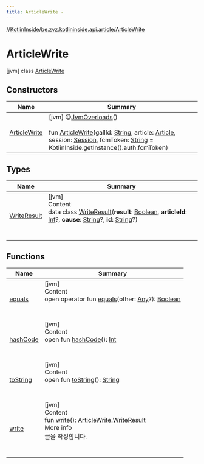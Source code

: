 ```yaml
---
title: ArticleWrite -
---
```

//[KotlinInside](../../index.md)/[be.zvz.kotlininside.api.article](../index.md)/[ArticleWrite](index.md)



# ArticleWrite  
 [jvm] class [ArticleWrite](index.md)   


## Constructors  
  
|  Name|  Summary| 
|---|---|
| <a name="be.zvz.kotlininside.api.article/ArticleWrite/ArticleWrite/#kotlin.String#be.zvz.kotlininside.api.type.Article#be.zvz.kotlininside.session.Session#kotlin.String/PointingToDeclaration/"></a>[ArticleWrite](-article-write.md)| <a name="be.zvz.kotlininside.api.article/ArticleWrite/ArticleWrite/#kotlin.String#be.zvz.kotlininside.api.type.Article#be.zvz.kotlininside.session.Session#kotlin.String/PointingToDeclaration/"></a> [jvm] @[JvmOverloads](https://kotlinlang.org/api/latest/jvm/stdlib/kotlin.jvm/-jvm-overloads/index.html)()  <br>  <br>fun [ArticleWrite](-article-write.md)(gallId: [String](https://kotlinlang.org/api/latest/jvm/stdlib/kotlin/-string/index.html), article: [Article](../../be.zvz.kotlininside.api.type/-article/index.md), session: [Session](../../be.zvz.kotlininside.session/-session/index.md), fcmToken: [String](https://kotlinlang.org/api/latest/jvm/stdlib/kotlin/-string/index.html) = KotlinInside.getInstance().auth.fcmToken)   <br>


## Types  
  
|  Name|  Summary| 
|---|---|
| <a name="be.zvz.kotlininside.api.article/ArticleWrite.WriteResult///PointingToDeclaration/"></a>[WriteResult](-write-result/index.md)| <a name="be.zvz.kotlininside.api.article/ArticleWrite.WriteResult///PointingToDeclaration/"></a>[jvm]  <br>Content  <br>data class [WriteResult](-write-result/index.md)(**result**: [Boolean](https://kotlinlang.org/api/latest/jvm/stdlib/kotlin/-boolean/index.html), **articleId**: [Int](https://kotlinlang.org/api/latest/jvm/stdlib/kotlin/-int/index.html)?, **cause**: [String](https://kotlinlang.org/api/latest/jvm/stdlib/kotlin/-string/index.html)?, **id**: [String](https://kotlinlang.org/api/latest/jvm/stdlib/kotlin/-string/index.html)?)  <br><br><br>


## Functions  
  
|  Name|  Summary| 
|---|---|
| <a name="kotlin/Any/equals/#kotlin.Any?/PointingToDeclaration/"></a>[equals](../../be.zvz.kotlininside.utils/-string-util/-companion/index.md#%5Bkotlin%2FAny%2Fequals%2F%23kotlin.Any%3F%2FPointingToDeclaration%2F%5D%2FFunctions%2F49489957)| <a name="kotlin/Any/equals/#kotlin.Any?/PointingToDeclaration/"></a>[jvm]  <br>Content  <br>open operator fun [equals](../../be.zvz.kotlininside.utils/-string-util/-companion/index.md#%5Bkotlin%2FAny%2Fequals%2F%23kotlin.Any%3F%2FPointingToDeclaration%2F%5D%2FFunctions%2F49489957)(other: [Any](https://kotlinlang.org/api/latest/jvm/stdlib/kotlin/-any/index.html)?): [Boolean](https://kotlinlang.org/api/latest/jvm/stdlib/kotlin/-boolean/index.html)  <br><br><br>
| <a name="kotlin/Any/hashCode/#/PointingToDeclaration/"></a>[hashCode](../../be.zvz.kotlininside.utils/-string-util/-companion/index.md#%5Bkotlin%2FAny%2FhashCode%2F%23%2FPointingToDeclaration%2F%5D%2FFunctions%2F49489957)| <a name="kotlin/Any/hashCode/#/PointingToDeclaration/"></a>[jvm]  <br>Content  <br>open fun [hashCode](../../be.zvz.kotlininside.utils/-string-util/-companion/index.md#%5Bkotlin%2FAny%2FhashCode%2F%23%2FPointingToDeclaration%2F%5D%2FFunctions%2F49489957)(): [Int](https://kotlinlang.org/api/latest/jvm/stdlib/kotlin/-int/index.html)  <br><br><br>
| <a name="kotlin/Any/toString/#/PointingToDeclaration/"></a>[toString](../../be.zvz.kotlininside.utils/-string-util/-companion/index.md#%5Bkotlin%2FAny%2FtoString%2F%23%2FPointingToDeclaration%2F%5D%2FFunctions%2F49489957)| <a name="kotlin/Any/toString/#/PointingToDeclaration/"></a>[jvm]  <br>Content  <br>open fun [toString](../../be.zvz.kotlininside.utils/-string-util/-companion/index.md#%5Bkotlin%2FAny%2FtoString%2F%23%2FPointingToDeclaration%2F%5D%2FFunctions%2F49489957)(): [String](https://kotlinlang.org/api/latest/jvm/stdlib/kotlin/-string/index.html)  <br><br><br>
| <a name="be.zvz.kotlininside.api.article/ArticleWrite/write/#/PointingToDeclaration/"></a>[write](write.md)| <a name="be.zvz.kotlininside.api.article/ArticleWrite/write/#/PointingToDeclaration/"></a>[jvm]  <br>Content  <br>fun [write](write.md)(): [ArticleWrite.WriteResult](-write-result/index.md)  <br>More info  <br>글을 작성합니다.  <br><br><br>

